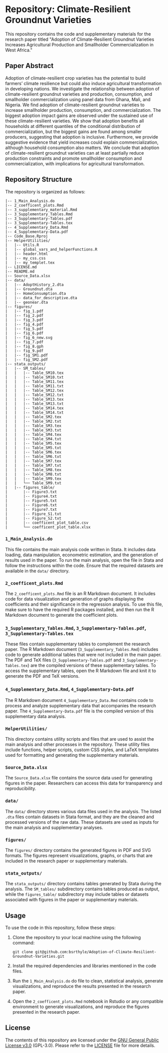 # Repository: Climate-Resilient Groundnut Varieties

This repository contains the code and supplementary materials for the research paper titled "Adoption of Climate-Resilient Groundnut Varieties Increases Agricultural Production and Smallholder Commercialization in West Africa."

## Paper Abstract
Adoption of climate-resilient crop varieties has the potential to build farmers’ climate resilience but could also induce agricultural transformation in developing nations. We investigate the relationship between adoption of climate-resilient groundnut varieties and production, consumption, and smallholder commercialization using panel data from Ghana, Mali, and Nigeria. We find adoption of climate-resilient groundnut varieties to increase smallholder production, consumption, and commercialization. The biggest adoption impact gains are observed under the sustained use of these climate-resilient varieties. We show that adoption benefits all households at different quantiles of the conditional distribution of commercialization, but the biggest gains are found among smaller producers, suggesting that adoption is inclusive. Furthermore, we provide suggestive evidence that yield increases could explain commercialization, although household consumption also matters. We conclude that adoption of climate-resilient groundnut varieties can at least partially reduce production constraints and promote smallholder consumption and commercialization, with implications for agricultural transformation.

## Repository Structure
The repository is organized as follows:

```
|-- 1_Main_Analysis.do
|-- 2_coefficent_plots.Rmd
|-- 3_supplementary_material.Rmd
|-- 3_Supplementary_Tables.Rmd
|-- 3_Supplementary-Tables.pdf
|-- 3_Supplementary-Tables.tex
|-- 4_Supplementary_Data.Rmd
|-- 4_Supplementary-Data.pdf
|-- Code_Base.Rproj
|-- HelperUtilities/
|   |-- Utils.R
|   |-- global_vars_and_helperFunctions.R
|   |-- header.html
|   |-- my_css.css
|   |-- my_templet.tex
|-- LICENSE.md
|-- README.md
|-- Source_Data.xlsx
|-- data/
|   |-- AdoptHistory_2.dta
|   |-- Groundnut.dta
|   |-- HomeConsumption.dta
|   |-- data_for_descriptive.dta
|   |-- geonear.dta
|-- figures/
|   |-- fig_1.pdf
|   |-- fig_2.pdf
|   |-- fig_3.pdf
|   |-- fig_4.pdf
|   |-- fig_5.pdf
|   |-- fig_6.pdf
|   |-- fig_6_new.svg
|   |-- fig_7.pdf
|   |-- fig_8.gph
|   |-- fig_9.pdf
|   |-- fig_SM1.pdf
|   |-- fig_SM2.pdf
|-- stata_outputs/
|   |-- SM_tables/
|   |   |-- Table_SM10.tex
|   |   |-- Table_SM10.txt
|   |   |-- Table_SM11.tex
|   |   |-- Table_SM11.txt
|   |   |-- Table_SM12.tex
|   |   |-- Table_SM12.txt
|   |   |-- Table_SM13.tex
|   |   |-- Table_SM13.txt
|   |   |-- Table_SM14.tex
|   |   |-- Table_SM14.txt
|   |   |-- Table_SM2.tex
|   |   |-- Table_SM2.txt
|   |   |-- Table_SM3.tex
|   |   |-- Table_SM3.txt
|   |   |-- Table_SM4.tex
|   |   |-- Table_SM4.txt
|   |   |-- Table_SM5.tex
|   |   |-- Table_SM5.txt
|   |   |-- Table_SM6.tex
|   |   |-- Table_SM6.txt
|   |   |-- Table_SM7.tex
|   |   |-- Table_SM7.txt
|   |   |-- Table_SM8.tex
|   |   |-- Table_SM8.txt
|   |   |-- Table_SM9.tex
|   |   └── Table_SM9.txt
|   |-- figures_table/
|       |-- Figure3.txt
|       |-- Figure4.txt
|       |-- Figure5.txt
|       |-- Figure6.txt
|       |-- Figure7.txt
|       |-- Figure_S1.txt
|       |-- Figure_S2.txt
|       |-- coefficent_plot_table.csv
|       └── coefficent_plot_table.xlsx

```


### `1_Main_Analysis.do`
This file contains the main analysis code written in Stata. It  includes data loading, data manipulation, econometric estimation, and the generation of results used in the  paper. To run the main analysis, open the file in Stata and follow the instructions within the code. Ensure that the required datasets are available in the `data/` directory.

### `2_coefficent_plots.Rmd`
The `2_coefficent_plots.Rmd` file is an R Markdown document. It includes code for data visualization and generation of graphs displaying the coefficients and their significance in the regression analysis. To use this file, make sure to have the required R packages installed, and then run the R Markdown document to generate the coefficient plots.


### `3_Supplementary_Tables.Rmd`, `3_Supplementary-Tables.pdf`, `3_Supplementary-Tables.tex`
These files contain supplementary tables to complement the research paper. The R Markdown document (`3_Supplementary_Tables.Rmd`)  includes code to generate additional tables that were not included in the main paper. The PDF and TeX files (`3_Supplementary-Tables.pdf` and `3_Supplementary-Tables.tex`) are the compiled versions of these supplementary tables. To access the supplementary tables, open the R Markdown file and knit it to generate the PDF and TeX versions.

### `4_Supplementary_Data.Rmd`, `4_Supplementary-Data.pdf`
The R Markdown document `4_Supplementary_Data.Rmd`  contains code to process and analyze supplementary data that accompanies the research paper. The `4_Supplementary-Data.pdf` file is the compiled version of this supplementary data analysis. 

### `HelperUtilities/`
This directory contains utility scripts and files that are used to assist the main analysis and other processes in the repository. These utility files  include functions, helper scripts, custom CSS styles, and LaTeX templates used for formatting and generating the supplementary materials.


### `Source_Data.xlsx`
The `Source_Data.xlsx` file contains the source data used for generating figures in the paper. Researchers can access this data for transparency and reproducibility.

### `data/`
The `data/` directory stores various data files used in the analysis. The listed `.dta` files contain datasets in Stata format, and they are  the cleaned and processed versions of the raw data. These datasets are  used as inputs for the main analysis and supplementary analyses.

### `figures/`
The `figures/` directory contains the generated figures in PDF and SVG formats. The figures represent visualizations, graphs, or charts that are included in the research paper or supplementary materials. 

### `stata_outputs/`
The `stata_outputs/` directory contains tables generated by Stata during the analysis. The `SM_tables/` subdirectory  contains tables produced as output, while the `figures_table/` subdirectory may include tables or datasets associated with figures in the paper or supplementary materials. 


## Usage
To use the code in this repository, follow these steps:

1. Clone the repository to your local machine using the following command:
   ```
   git clone git@github.com:bsrthyle/Adoption-of-Climate-Resilient-Groundnut-Varieties.git
   ```

2. Install the required dependencies and libraries mentioned in the code files.

3. Run the `1_Main_Analysis.do` do file to clean, statistical analysis, generate visualizations, and reproduce the results presented in the research paper.

4. Open the `2_coefficent_plots.Rmd` notebook in Rstudio or any compatible environment to generate visualizations, and reproduce the figures presented in the research paper.



## License
The contents of this repository are licensed under the [GNU General Public License v3.0](https://www.gnu.org/licenses/gpl-3.0.en.html) (GPL-3.0). Please refer to the [LICENSE](LICENSE) file for more details.







